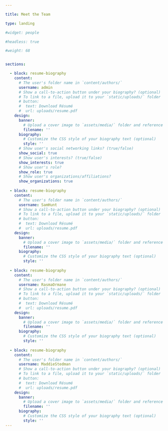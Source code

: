 ```yaml
---

title: Meet the Team

type: landing

#widget: people

#headless: true

#weight: 68


sections:

  - block: resume-biography
    content:
      # The user's folder name in `content/authors/`
      username: admin
      # Show a call-to-action button under your biography? (optional)
      # To link to a file, upload it to your `static/uploads/` folder
      # button:
      #  text: Download Résumé
      #  url: uploads/resume.pdf
    design:
      banner:
        # Upload a cover image to `assets/media/` folder and reference its filename here (optional)
        filename: ''
      biography:
        # Customize the CSS style of your biography text (optional)
        style: ''
      # Show user's social networking links? (true/false)
      show_social: true
      # Show user's interests? (true/false)
      show_interests: true
      # Show user's role?
      show_role: true
      # Show user's organizations/affiliations?
      show_organizations: true
    
  - block: resume-biography
    content:
      # The user's folder name in `content/authors/`
      username: SamHunt
      # Show a call-to-action button under your biography? (optional)
      # To link to a file, upload it to your `static/uploads/` folder
      # button:
      #  text: Download Résumé
      #  url: uploads/resume.pdf
    design:
      banner:
        # Upload a cover image to `assets/media/` folder and reference its filename here (optional)
        filename: ''
      biography:
        # Customize the CSS style of your biography text (optional)
        style: ''
  
  - block: resume-biography
    content:
      # The user's folder name in `content/authors/`
      username: RasmaOrmane
      # Show a call-to-action button under your biography? (optional)
      # To link to a file, upload it to your `static/uploads/` folder
      # button:
      #  text: Download Résumé
      #  url: uploads/resume.pdf
    design:
      banner:
        # Upload a cover image to `assets/media/` folder and reference its filename here (optional)
        filename: ''
      biography:
        # Customize the CSS style of your biography text (optional)
        style: ''
  
  - block: resume-biography
    content:
      # The user's folder name in `content/authors/`
      username: MaddieStedman
      # Show a call-to-action button under your biography? (optional)
      # To link to a file, upload it to your `static/uploads/` folder
      # button:
      #  text: Download Résumé
      #  url: uploads/resume.pdf
    design:
      banner:
        # Upload a cover image to `assets/media/` folder and reference its filename here (optional)
        filename: ''
      biography:
        # Customize the CSS style of your biography text (optional)
        style: ''
---
```

